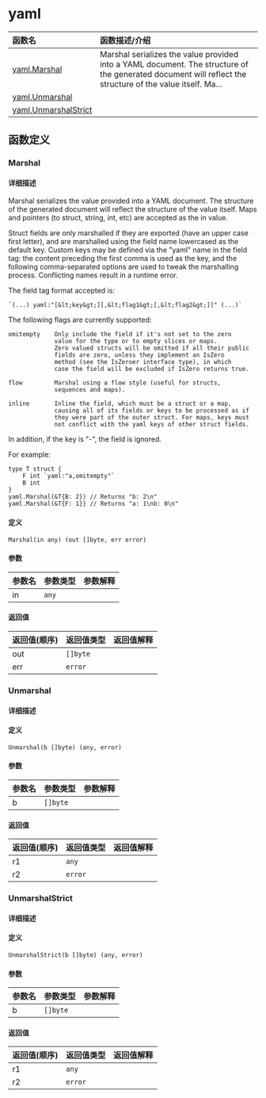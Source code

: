 # yaml

|函数名|函数描述/介绍|
|:------|:--------|
| [yaml.Marshal](#marshal) |Marshal serializes the value provided into a YAML document. The structure of the generated document will reflect the structure of the value itself. Ma...|
| [yaml.Unmarshal](#unmarshal) ||
| [yaml.UnmarshalStrict](#unmarshalstrict) ||


## 函数定义
### Marshal

#### 详细描述
Marshal serializes the value provided into a YAML document. The structure
of the generated document will reflect the structure of the value itself.
Maps and pointers (to struct, string, int, etc) are accepted as the in value.

Struct fields are only marshalled if they are exported (have an upper case
first letter), and are marshalled using the field name lowercased as the
default key. Custom keys may be defined via the "yaml" name in the field
tag: the content preceding the first comma is used as the key, and the
following comma-separated options are used to tweak the marshalling process.
Conflicting names result in a runtime error.

The field tag format accepted is:

    `(...) yaml:"[&lt;key&gt;][,&lt;flag1&gt;[,&lt;flag2&gt;]]" (...)`

The following flags are currently supported:

    omitempty    Only include the field if it's not set to the zero
                 value for the type or to empty slices or maps.
                 Zero valued structs will be omitted if all their public
                 fields are zero, unless they implement an IsZero
                 method (see the IsZeroer interface type), in which
                 case the field will be excluded if IsZero returns true.

    flow         Marshal using a flow style (useful for structs,
                 sequences and maps).

    inline       Inline the field, which must be a struct or a map,
                 causing all of its fields or keys to be processed as if
                 they were part of the outer struct. For maps, keys must
                 not conflict with the yaml keys of other struct fields.

In addition, if the key is "-", the field is ignored.

For example:

    type T struct {
        F int `yaml:"a,omitempty"`
        B int
    }
    yaml.Marshal(&T{B: 2}) // Returns "b: 2\n"
    yaml.Marshal(&T{F: 1}} // Returns "a: 1\nb: 0\n"


#### 定义

`Marshal(in any) (out []byte, err error)`

#### 参数
|参数名|参数类型|参数解释|
|:-----------|:---------- |:-----------|
| in | `any` |   |

#### 返回值
|返回值(顺序)|返回值类型|返回值解释|
|:-----------|:---------- |:-----------|
| out | `[]byte` |   |
| err | `error` |   |


### Unmarshal

#### 详细描述


#### 定义

`Unmarshal(b []byte) (any, error)`

#### 参数
|参数名|参数类型|参数解释|
|:-----------|:---------- |:-----------|
| b | `[]byte` |   |

#### 返回值
|返回值(顺序)|返回值类型|返回值解释|
|:-----------|:---------- |:-----------|
| r1 | `any` |   |
| r2 | `error` |   |


### UnmarshalStrict

#### 详细描述


#### 定义

`UnmarshalStrict(b []byte) (any, error)`

#### 参数
|参数名|参数类型|参数解释|
|:-----------|:---------- |:-----------|
| b | `[]byte` |   |

#### 返回值
|返回值(顺序)|返回值类型|返回值解释|
|:-----------|:---------- |:-----------|
| r1 | `any` |   |
| r2 | `error` |   |



